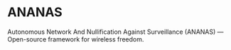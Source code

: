 # ANANAS
Autonomous Network And Nullification Against Surveillance (ANANAS) — Open-source framework for wireless freedom.
